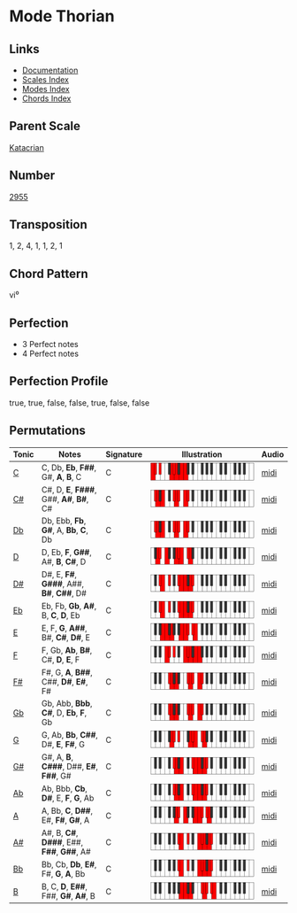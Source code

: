 # Mode Thorian

## Links

- [Documentation](README.md)
- [Scales Index](Scales.md)
- [Modes Index](Modes.md)
- [Chords Index](Chords.md)

## Parent Scale

[Katacrian](ScaleKatacrian.md)

## Number

[2955](https://ianring.com/musictheory/scales/2955)

## Transposition

1, 2, 4, 1, 1, 2, 1

## Chord Pattern

vi⁰

## Perfection

- 3 Perfect notes
- 4 Perfect notes

## Perfection Profile

true, true, false, false, true, false, false

## Permutations

| Tonic | Notes | Signature | Illustration | Audio |
|-------|-------|-----------|--------------|-------|
| [C](ModeCNaturalThorian.md) | C, Db, **Eb**, **F##**, G#, **A**, **B**, C | C | ![CNaturalThorian](ModeCNaturalThorian.png) | [midi](https://github.com/edipermadi/music/blob/main/docs/ModeCNaturalThorian.mid?raw=true) |
| [C#](ModeCSharpThorian.md) | C#, D, **E**, **F###**, G##, **A#**, **B#**, C# | C | ![CSharpThorian](ModeCSharpThorian.png) | [midi](https://github.com/edipermadi/music/blob/main/docs/ModeCSharpThorian.mid?raw=true) |
| [Db](ModeDFlatThorian.md) | Db, Ebb, **Fb**, **G#**, A, **Bb**, **C**, Db | C | ![DFlatThorian](ModeDFlatThorian.png) | [midi](https://github.com/edipermadi/music/blob/main/docs/ModeDFlatThorian.mid?raw=true) |
| [D](ModeDNaturalThorian.md) | D, Eb, **F**, **G##**, A#, **B**, **C#**, D | C | ![DNaturalThorian](ModeDNaturalThorian.png) | [midi](https://github.com/edipermadi/music/blob/main/docs/ModeDNaturalThorian.mid?raw=true) |
| [D#](ModeDSharpThorian.md) | D#, E, **F#**, **G###**, A##, **B#**, **C##**, D# | C | ![DSharpThorian](ModeDSharpThorian.png) | [midi](https://github.com/edipermadi/music/blob/main/docs/ModeDSharpThorian.mid?raw=true) |
| [Eb](ModeEFlatThorian.md) | Eb, Fb, **Gb**, **A#**, B, **C**, **D**, Eb | C | ![EFlatThorian](ModeEFlatThorian.png) | [midi](https://github.com/edipermadi/music/blob/main/docs/ModeEFlatThorian.mid?raw=true) |
| [E](ModeENaturalThorian.md) | E, F, **G**, **A##**, B#, **C#**, **D#**, E | C | ![ENaturalThorian](ModeENaturalThorian.png) | [midi](https://github.com/edipermadi/music/blob/main/docs/ModeENaturalThorian.mid?raw=true) |
| [F](ModeFNaturalThorian.md) | F, Gb, **Ab**, **B#**, C#, **D**, **E**, F | C | ![FNaturalThorian](ModeFNaturalThorian.png) | [midi](https://github.com/edipermadi/music/blob/main/docs/ModeFNaturalThorian.mid?raw=true) |
| [F#](ModeFSharpThorian.md) | F#, G, **A**, **B##**, C##, **D#**, **E#**, F# | C | ![FSharpThorian](ModeFSharpThorian.png) | [midi](https://github.com/edipermadi/music/blob/main/docs/ModeFSharpThorian.mid?raw=true) |
| [Gb](ModeGFlatThorian.md) | Gb, Abb, **Bbb**, **C#**, D, **Eb**, **F**, Gb | C | ![GFlatThorian](ModeGFlatThorian.png) | [midi](https://github.com/edipermadi/music/blob/main/docs/ModeGFlatThorian.mid?raw=true) |
| [G](ModeGNaturalThorian.md) | G, Ab, **Bb**, **C##**, D#, **E**, **F#**, G | C | ![GNaturalThorian](ModeGNaturalThorian.png) | [midi](https://github.com/edipermadi/music/blob/main/docs/ModeGNaturalThorian.mid?raw=true) |
| [G#](ModeGSharpThorian.md) | G#, A, **B**, **C###**, D##, **E#**, **F##**, G# | C | ![GSharpThorian](ModeGSharpThorian.png) | [midi](https://github.com/edipermadi/music/blob/main/docs/ModeGSharpThorian.mid?raw=true) |
| [Ab](ModeAFlatThorian.md) | Ab, Bbb, **Cb**, **D#**, E, **F**, **G**, Ab | C | ![AFlatThorian](ModeAFlatThorian.png) | [midi](https://github.com/edipermadi/music/blob/main/docs/ModeAFlatThorian.mid?raw=true) |
| [A](ModeANaturalThorian.md) | A, Bb, **C**, **D##**, E#, **F#**, **G#**, A | C | ![ANaturalThorian](ModeANaturalThorian.png) | [midi](https://github.com/edipermadi/music/blob/main/docs/ModeANaturalThorian.mid?raw=true) |
| [A#](ModeASharpThorian.md) | A#, B, **C#**, **D###**, E##, **F##**, **G##**, A# | C | ![ASharpThorian](ModeASharpThorian.png) | [midi](https://github.com/edipermadi/music/blob/main/docs/ModeASharpThorian.mid?raw=true) |
| [Bb](ModeBFlatThorian.md) | Bb, Cb, **Db**, **E#**, F#, **G**, **A**, Bb | C | ![BFlatThorian](ModeBFlatThorian.png) | [midi](https://github.com/edipermadi/music/blob/main/docs/ModeBFlatThorian.mid?raw=true) |
| [B](ModeBNaturalThorian.md) | B, C, **D**, **E##**, F##, **G#**, **A#**, B | C | ![BNaturalThorian](ModeBNaturalThorian.png) | [midi](https://github.com/edipermadi/music/blob/main/docs/ModeBNaturalThorian.mid?raw=true) |
